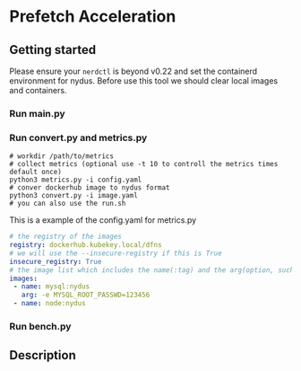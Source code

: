 # Prefetch Acceleration

## Getting started
Please ensure your `nerdctl` is beyond v0.22 and set the containerd environment for nydus.
Before use this tool we should clear local images and containers.

### Run main.py


### Run convert.py and metrics.py

```shell
# workdir /path/to/metrics
# collect metrics (optional use -t 10 to controll the metrics times default once)
python3 metrics.py -i config.yaml
# conver dockerhub image to nydus format 
python3 convert.py -i image.yaml
# you can also use the run.sh
```

This is a example of the config.yaml for metrics.py
```yaml
# the registry of the images
registry: dockerhub.kubekey.local/dfns
# we will use the --insecure-registry if this is True
insecure_registry: True
# the image list which includes the name(:tag) and the arg(option, such as -e  -v) 
images:
 - name: mysql:nydus 
   arg: -e MYSQL_ROOT_PASSWD=123456
 - name: node:nydus
```
### Run bench.py

## Description

